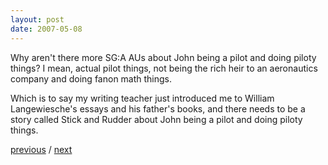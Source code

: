```yaml
---
layout: post
date: 2007-05-08
---
```


Why aren't there more SG:A AUs about John being a pilot and doing piloty things? I mean, actual pilot things, not being the rich heir to an aeronautics company and doing fanon math things.

Which is to say my writing teacher just introduced me to William Langewiesche's essays and his father's books, and there needs to be a story called Stick and Rudder about John being a pilot and doing piloty things.

<a href="{{page.previous.url}}">previous</a> / <a href="{{page.next.url}}">next</a>
